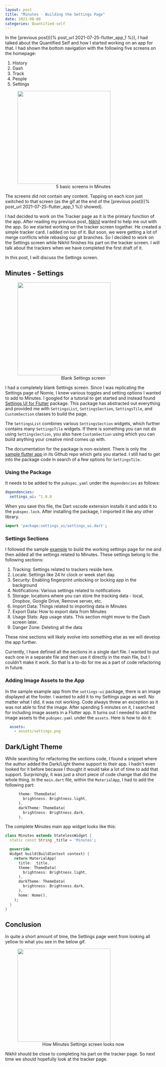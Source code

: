 ```yaml
---
layout: post
title: "Minutes - Building the Settings Page"
date: 2021-08-08
categories: Quantified-self
---
```


In the [previous post]({% post_url 2021-07-25-flutter_app_1 %}), I had talked about the Quantified Self and how I started working on an app for that. I had shown the bottom navigation with the following five screens on the homepage:

1. History
2. Dash
3. Track
4. People
5. Settings

<figure>
    <img src="{{ site.url }}/assets/2021-08/minutes-screens.png" alt="" width="300" style="text-align: center; object-fit: fill || contain || cover || none || scale-down; margin: auto">
    <figcaption style="text-align: center">5 basic screens in Minutes</figcaption>
</figure>

The screens did not contain any content. Tapping on each icon just switched to that screen (as the gif at the end of the [previous post]({% post_url 2021-07-25-flutter_app_1 %}) showed).

I had decided to work on the Tracker page as it is the primary function of the app. After reading my previous post, [Nikhil](https://github.com/nickedes) wanted to help me out with the app. So we started working on the tracker screen together. He created a simple tracker card. I added on top of it. But soon, we were getting a lot of merge conflicts while rebasing our git branches. So I decided to work on the Settings screen while Nikhil finishes his part on the tracker screen. I will talk about the trackers when we have completed the first draft of it.

In this post, I will discuss the Settings screen.

## Minutes - Settings

<figure>
    <img src="{{ site.url }}/assets/2021-07/minutes-settings.png" alt="" width="300" style="text-align: center; object-fit: fill || contain || cover || none || scale-down; margin: auto">
    <figcaption style="text-align: center">Blank Settings screen</figcaption>
</figure>


I had a completely blank Settings screen. Since I was replicating the Settings page of Nomie, I knew various toggles and setting options I wanted to add to Minutes. I googled for a tutorial to get started and instead found [Settings UI for Flutter](https://pub.dev/packages/settings_ui) package. This package has abstracted out everything and provided me with `SettingsList`, `SettingsSection`, `SettingsTile`, and `CustomSection` classes to build the page.

The `SettingsList` combines various `SettingsSection` widgets, which further contains many `SettingsTile` widgets. If there is something you can not do using `SettingsSection`, you also have `CustomSection` using which you can build anything your creative mind comes up with.

The documentation for the package is non-existent. There is only the [sample flutter app](https://github.com/yako-dev/flutter-settings-ui/tree/master/example) in its Github repo which gets you started. I still had to get into the package code in search of a few options for `SettingsTile`.

### Using the Package

It needs to be added to the `pubspec.yaml` under the `dependencies` as follows:

```yaml
dependencies:
  settings_ui: ^1.0.0
```

When you save this file, the Dart vscode extension installs it and adds it to the `pubspec.lock`. After installing the package, I imported it like any other library.

```dart
import 'package:settings_ui/settings_ui.dart';
```

### Settings Sections

I followed the sample [example](https://github.com/yako-dev/flutter-settings-ui/tree/master/example) to build the working settings page for me and then added all the settings related to Minutes. These settings belong to the following sections:

1. Tracking: Settings related to trackers reside here.
2. Locale: Settings like 24 hr clock or week start day.
3. Security: Enabling fingerprint unlocking or locking app in the background
4. Notifications: Various settings related to notifications
5. Storage: locations where you can store the tracking data - local, Dropbox, Google Drive, Remove server, etc.
6. Import Data: Things related to importing data in Minutes
7. Export Data: How to export data from Minutes
8. Usage Stats: App usage stats. This section might move to the Dash screen later.
9. Danger Zone: Deleting all the data

These nine sections will likely evolve into something else as we will develop the app further.

Currently, I have defined all the sections in a single dart file. I wanted to put each one in a separate file and then use it directly in the main file, but I couldn’t make it work. So that is a to-do for me as a part of code refactoring in future.

### Adding Image Assets to the App

In the sample example app from the `settings-ui` package, there is an image displayed at the footer. I wanted to add it to my Settings page as well. No matter what I did, it was not working. Code always threw an exception as it was not able to find the image. After spending 5 minutes on it, I searched for including image assets in a Flutter app. It turns out I needed to add the image assets to the `pubspec.yaml` under the `assets`. Here is how to do it:

```yaml
  assets:
    - assets/settings.png
```

## Dark/Light Theme

While searching for refactoring the sections code, I found a snippet where the author added the Dark/Light theme support to their app. I hadn't even looked for it before because I thought it would take a lot of time to add that support. Surprisingly, it was just a short piece of code change that did the whole thing. In the `main.dart` file, within the `MaterialApp`, I had to add the following part:

```dart
      theme: ThemeData(
        brightness: Brightness.light,
      ),
      darkTheme: ThemeData(
        brightness: Brightness.dark,
      ),
```

The complete Minutes main app widget looks like this:

```dart
class Minutes extends StatelessWidget {
  static const String _title = 'Minutes';

  @override
  Widget build(BuildContext context) {
    return MaterialApp(
      title: _title,
      theme: ThemeData(
        brightness: Brightness.light,
      ),
      darkTheme: ThemeData(
        brightness: Brightness.dark,
      ),
      home: Home(),
    );
  }
}
```

## Conclusion

In quite a short amount of time, the Settings page went from looking all yellow to what you see in the below gif.

<figure class="image">
    <!-- <img src="{{ site.url }}/assets/2021-07/minutes-homepage1.png" alt=""> -->
    <img src="{{ site.url }}/assets/2021-08/minutes-settings.gif" alt="" width="300" style="margin: auto;">
    <figcaption style="text-align: center">How Minutes Settings screen looks now</figcaption>
</figure>

Nikhil should be close to completing his part on the tracker page. So next time we should hopefully look at the tracker page.
